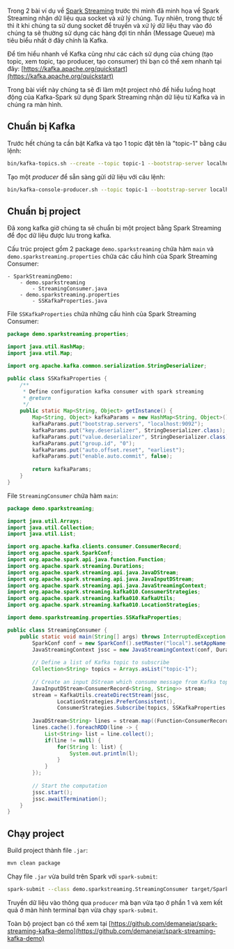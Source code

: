 Trong 2 bài ví dụ về [Spark Streaming](https://demanejar.github.io/posts/socket-stream/) trước thì mình đã minh họa về Spark Streaming nhận dữ liệu qua socket và xử lý chúng. Tuy nhiên, trong thực tế thì ít khi chúng ta sử dung socket để truyền và xử lý dữ liệu thay vào đó chúng ta sẽ thường sử dụng các hàng đợi tin nhắn (Message Queue) mà tiêu biểu nhất ở đây chính là Kafka.

Để tìm hiểu nhanh về Kafka cũng như các cách sử dụng của chúng (tạo topic, xem topic, tạo producer, tạo consumer) thì bạn có thể xem nhanh tại đây: [https://kafka.apache.org/quickstart](https://kafka.apache.org/quickstart)

Trong bài viết này chúng ta sẽ đi làm một project nhỏ để hiểu luồng hoạt động của Kafka-Spark sử dụng Spark Streaming nhận dữ liệu từ Kafka và in chúng ra màn hình.

## Chuẩn bị Kafka

Trước hết chúng ta cần bật Kafka và tạo 1 topic đặt tên là "topic-1" bằng câu lệnh: 

```bash
bin/kafka-topics.sh --create --topic topic-1 --bootstrap-server localhost:9092
```

Tạo một _producer_ để sẵn sàng gửi dữ liệu với câu lệnh:

```bash
bin/kafka-console-producer.sh --topic topic-1 --bootstrap-server localhost:9092
```

## Chuẩn bị project

Đã xong kafka giờ chúng ta sẽ chuẩn bị một project bằng Spark Streaming để đọc dữ liệu được lưu trong kafka. 

Cấu trúc project gồm 2 package `demo.sparkstreaming` chứa hàm `main` và `demo.sparkstreaming.properties` chứa các cấu hình của Spark Streaming Consumer:

```
- SparkStreamingDemo: 
	- demo.sparkstreaming
		- StreamingConsumer.java
	- demo.sparkstreaming.properties
		- SSKafkaProperties.java
```

File `SSKafkaProperties` chứa những cấu hình của Spark Streaming Consumer: 

```java
package demo.sparkstreaming.properties;

import java.util.HashMap;
import java.util.Map;

import org.apache.kafka.common.serialization.StringDeserializer;

public class SSKafkaProperties {
	/**
	 * Define configuration kafka consumer with spark streaming
	 * @return
	 */
	public static Map<String, Object> getInstance() {
        Map<String, Object> kafkaParams = new HashMap<String, Object>();
        kafkaParams.put("bootstrap.servers", "localhost:9092");
        kafkaParams.put("key.deserializer", StringDeserializer.class);
        kafkaParams.put("value.deserializer", StringDeserializer.class);
        kafkaParams.put("group.id", "0");
        kafkaParams.put("auto.offset.reset", "earliest");
        kafkaParams.put("enable.auto.commit", false);
        
        return kafkaParams;
	}
}
```

File `StreamingConsumer` chứa hàm `main`: 

```java
package demo.sparkstreaming;

import java.util.Arrays;
import java.util.Collection;
import java.util.List;

import org.apache.kafka.clients.consumer.ConsumerRecord;
import org.apache.spark.SparkConf;
import org.apache.spark.api.java.function.Function;
import org.apache.spark.streaming.Durations;
import org.apache.spark.streaming.api.java.JavaDStream;
import org.apache.spark.streaming.api.java.JavaInputDStream;
import org.apache.spark.streaming.api.java.JavaStreamingContext;
import org.apache.spark.streaming.kafka010.ConsumerStrategies;
import org.apache.spark.streaming.kafka010.KafkaUtils;
import org.apache.spark.streaming.kafka010.LocationStrategies;

import demo.sparkstreaming.properties.SSKafkaProperties;

public class StreamingConsumer {
	public static void main(String[] args) throws InterruptedException {
		SparkConf conf = new SparkConf().setMaster("local").setAppName("Spark Streaming Consumer");
		JavaStreamingContext jssc = new JavaStreamingContext(conf, Durations.seconds(1));
		
		// Define a list of Kafka topic to subscribe
		Collection<String> topics = Arrays.asList("topic-1");
		
		// Create an input DStream which consume message from Kafka topics
		JavaInputDStream<ConsumerRecord<String, String>> stream;
		stream = KafkaUtils.createDirectStream(jssc, 
				LocationStrategies.PreferConsistent(), 
				ConsumerStrategies.Subscribe(topics, SSKafkaProperties.getInstance()));
		
		JavaDStream<String> lines = stream.map((Function<ConsumerRecord<String,String>, String>) kafkaRecord -> kafkaRecord.value());
		lines.cache().foreachRDD(line -> {
			List<String> list = line.collect();
			if(line != null) {
				for(String l: list) {
					System.out.println(l);
				}
			}
		});
		
		// Start the computation
        jssc.start();
        jssc.awaitTermination();
	}
}
```

## Chạy project

Build project thành file `.jar`: 

```bash
mvn clean package
```

Chạy file `.jar` vừa build trên Spark với `spark-submit`: 

```bash
spark-submit --class demo.sparkstreaming.StreamingConsumer target/SparkStreamingDemo-V1-jar-with-dependencies.jar
```

Truyền dữ liệu vào thông qua `producer` mà bạn vừa tạo ở phần 1 và xem kết quả ở màn hình terminal bạn vừa chạy `spark-submit`.

Toàn bộ project bạn có thể xem tại [https://github.com/demanejar/spark-streaming-kafka-demo](https://github.com/demanejar/spark-streaming-kafka-demo)
